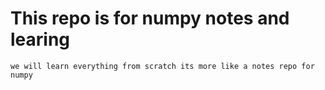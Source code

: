 # This repo is for numpy notes and learing 
```` we will learn everything from scratch its more like a notes repo for numpy ````
